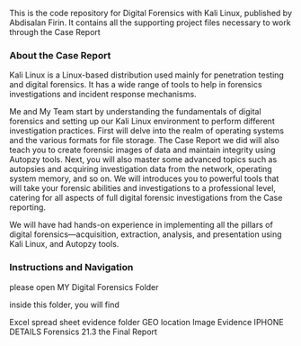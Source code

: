 
This is the code repository for Digital Forensics with Kali Linux, published by Abdisalan Firin. It contains all the supporting project files necessary to work through the Case Report 

### About the Case Report

Kali Linux is a Linux-based distribution used mainly for penetration testing and digital forensics. It has a wide range of tools to help in forensics investigations and incident response mechanisms.

Me and My Team start by understanding the fundamentals of digital forensics and setting up our Kali Linux environment to perform different investigation practices. First will delve into the realm of operating systems and the various formats for file storage. The Case Report we did will also teach you to create forensic images of data and maintain integrity using Autopzy tools. Next, you will also master some advanced topics such as autopsies and acquiring investigation data from the network, operating system memory, and so on. We will introduces you to powerful tools that will take your forensic abilities and investigations to a professional level, catering for all aspects of full digital forensic investigations from the Case reporting.

We will have had hands-on experience in implementing all the pillars of digital forensics—acquisition, extraction, analysis, and presentation using Kali Linux, and Autopzy tools.

### Instructions and Navigation

please open MY Digital Forensics Folder

inside this folder, you will find

Excel spread sheet evidence folder
GEO location 
Image Evidence 
IPHONE DETAILS
Forensics 21.3 the Final Report 